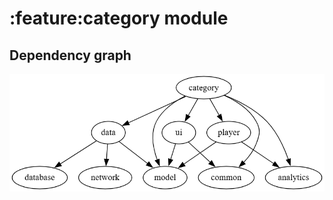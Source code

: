 # :feature:category module
## Dependency graph
<img src="https://github.com/iamoscarliang/spotify-clone/blob/master/images/dep-graphs/dep_graph_feature_category.png">